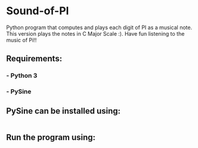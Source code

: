 # Sound-of-PI
Python program that computes and plays each digit of PI as a musical note. This version plays the notes in C Major Scale :). Have fun listening to the music of Pi!!

## Requirements:

  ### - Python 3
  ### - PySine

## PySine can be installed using:
```  pip3 install pysine
```
## Run the program using:
```  python3 sound_of_PI.py <num digits of pi to be computed>
```
